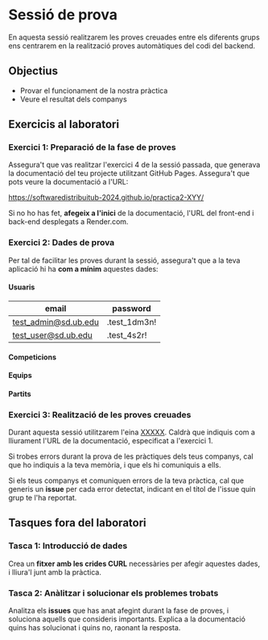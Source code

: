 # Sessió de prova
En aquesta sessió realitzarem les proves creuades entre els diferents grups ens centrarem en la realització proves automàtiques del codi del backend.

## Objectius
* Provar el funcionament de la nostra pràctica
* Veure el resultat dels companys

## Exercicis al laboratori

### Exercici 1: Preparació de la fase de proves

Assegura't que vas realitzar l'exercici 4 de la sessió passada, que generava la documentació del teu projecte utilitzant
GitHub Pages. Assegura't que pots veure la documentació a l'URL:

https://softwaredistribuitub-2024.github.io/practica2-XYY/

Si no ho has fet, **afegeix a l'inici** de la documentació, l'URL del front-end i back-end desplegats a Render.com.

### Exercici 2: Dades de prova

Per tal de facilitar les proves durant la sessió, assegura't que a la teva aplicació hi ha **com a mínim** aquestes dades:

#### Usuaris

| email                | password       |
| -------              | -------------- |
| test_admin@sd.ub.edu | .test_1dm3n!   |
| test_user@sd.ub.edu  | .test_4s2r!    |


#### Competicions


#### Equips

#### Partits


### Exercici 3: Realització de les proves creuades

Durant aquesta sessió utilitzarem l'eina [XXXXX](XXXX). Caldrà que indiquis com a lliurament l'URL de la documentació, 
especificat a l'exercici 1.

Si trobes errors durant la prova de les pràctiques dels teus companys, cal que ho indiquis a la teva memòria, i que els
hi comuniquis a ells.

Si els teus companys et comuniquen errors de la teva pràctica, cal que generis un **issue** per cada error detectat,
indicant en el títol de l'issue quin grup te l'ha reportat.

## Tasques fora del laboratori

### Tasca 1: Introducció de dades

Crea un **fitxer amb les crides CURL** necessàries per afegir aquestes dades, i lliura'l junt amb la pràctica.

### Tasca 2: Anàlitzar i solucionar els problemes trobats

Analitza els **issues** que has anat afegint durant la fase de proves, i soluciona aquells que consideris importants.
Explica a la documentació quins has solucionat i quins no, raonant la resposta.

